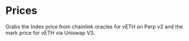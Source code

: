 # Prices

Grabs the Index price from chainlink oracles for vETH on Perp v2 and the mark price for vETH via Uniswap V3.

